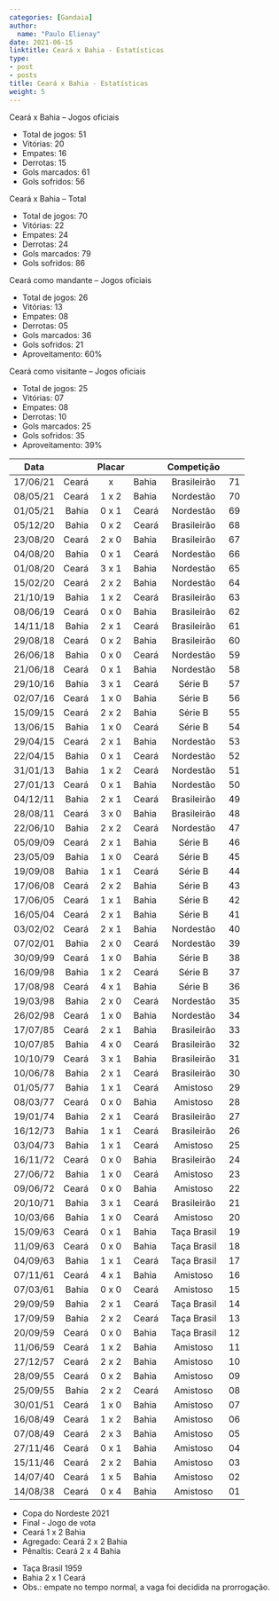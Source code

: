```yaml
---
categories: [Gandaia]
author:
  name: "Paulo Elienay"
date: 2021-06-15
linktitle: Ceará x Bahia - Estatísticas
type:
- post
- posts
title: Ceará x Bahia - Estatísticas
weight: 5
---
```


Ceará x Bahia – Jogos oficiais
* Total de jogos: 51
* Vitórias: 20
* Empates: 16
* Derrotas: 15
* Gols marcados: 61
* Gols sofridos: 56

Ceará x Bahia – Total
* Total de jogos: 70
* Vitórias: 22
* Empates: 24
* Derrotas: 24
* Gols marcados: 79
* Gols sofridos: 86

Ceará como mandante – Jogos oficiais
- Total de jogos: 26
- Vitórias: 13
- Empates: 08
- Derrotas: 05
- Gols marcados: 36
- Gols sofridos: 21
- Aproveitamento: 60%

Ceará como visitante – Jogos oficiais
- Total de jogos: 25
- Vitórias: 07
- Empates: 08
- Derrotas: 10
- Gols marcados: 25
- Gols sofridos: 35
- Aproveitamento: 39%

| Data     |       | Placar |       | Competição  |       |
| :---:    | ---:  | :---:  | :---  | :---:       | :---: |
| 17/06/21 | Ceará | x      | Bahia | Brasileirão |   71  |
| 08/05/21 | Ceará |  1 x 2 | Bahia | Nordestão   |   70  |
| 01/05/21 | Bahia |  0 x 1 | Ceará | Nordestão   |   69  |
| 05/12/20 | Bahia |  0 x 2 | Ceará | Brasileirão |   68  |
| 23/08/20 | Ceará |  2 x 0 | Bahia | Brasileirão |   67  |
| 04/08/20 | Bahia |  0 x 1 | Ceará | Nordestão   |   66  |
| 01/08/20 | Ceará |  3 x 1 | Bahia | Nordestão   |   65  |
| 15/02/20 | Ceará |  2 x 2 | Bahia | Nordestão   |   64  |
| 21/10/19 | Bahia |  1 x 2 | Ceará | Brasileirão |   63  |
| 08/06/19 | Ceará |  0 x 0 | Bahia | Brasileirão |   62  |
| 14/11/18 | Bahia |  2 x 1 | Ceará | Brasileirão |   61  |
| 29/08/18 | Ceará |  0 x 2 | Bahia | Brasileirão |   60  |
| 26/06/18 | Bahia |  0 x 0 | Ceará | Nordestão   |   59  |
| 21/06/18 | Ceará |  0 x 1 | Bahia | Nordestão   |   58  |
| 29/10/16 | Bahia |  3 x 1 | Ceará | Série B     |   57  |
| 02/07/16 | Ceará |  1 x 0 | Bahia | Série B     |   56  |
| 15/09/15 | Ceará |  2 x 2 | Bahia | Série B     |   55  |
| 13/06/15 | Bahia |  1 x 0 | Ceará | Série B     |   54  |
| 29/04/15 | Ceará |  2 x 1 | Bahia | Nordestão   |   53  |
| 22/04/15 | Bahia |  0 x 1 | Ceará | Nordestão   |   52  |
| 31/01/13 | Bahia |  1 x 2 | Ceará | Nordestão   |   51  |
| 27/01/13 | Ceará |  0 x 1 | Bahia | Nordestão   |   50  |
| 04/12/11 | Bahia |  2 x 1 | Ceará | Brasileirão |   49  |
| 28/08/11 | Ceará |  3 x 0 | Bahia | Brasileirão |   48  |
| 22/06/10 | Bahia |  2 x 2 | Ceará | Nordestão   |   47  |
| 05/09/09 | Ceará |  2 x 1 | Bahia | Série B     |   46  |
| 23/05/09 | Bahia |  1 x 0 | Ceará | Série B     |   45  |
| 19/09/08 | Bahia |  1 x 1 | Ceará | Série B     |   44  |
| 17/06/08 | Ceará |  2 x 2 | Bahia | Série B     |   43  |
| 17/06/05 | Ceará |  1 x 1 | Bahia | Série B     |   42  |
| 16/05/04 | Ceará |  2 x 1 | Bahia | Série B     |   41  |
| 03/02/02 | Ceará |  2 x 1 | Bahia | Nordestão   |   40  |
| 07/02/01 | Bahia |  2 x 0 | Ceará | Nordestão   |   39  |
| 30/09/99 | Ceará |  1 x 0 | Bahia | Série B     |   38  |
| 16/09/98 | Bahia |  1 x 2 | Ceará | Série B     |   37  |
| 17/08/98 | Ceará |  4 x 1 | Bahia | Série B     |   36  |
| 19/03/98 | Bahia |  2 x 0 | Ceará | Nordestão   |   35  |
| 26/02/98 | Ceará |  1 x 0 | Bahia | Nordestão   |   34  |
| 17/07/85 | Ceará |  2 x 1 | Bahia | Brasileirão |   33  |
| 10/07/85 | Bahia |  4 x 0 | Ceará | Brasileirão |   32  |
| 10/10/79 | Ceará |  3 x 1 | Bahia | Brasileirão |   31  |
| 10/06/78 | Bahia |  2 x 1 | Ceará | Brasileirão |   30  |
| 01/05/77 | Bahia |  1 x 1 | Ceará | Amistoso    |   29  |
| 08/03/77 | Ceará |  0 x 0 | Bahia | Amistoso    |   28  |
| 19/01/74 | Bahia |  2 x 1 | Ceará | Brasileirão |   27  |
| 16/12/73 | Bahia |  1 x 1 | Ceará | Brasileirão |   26  |
| 03/04/73 | Bahia |  1 x 1 | Ceará | Amistoso    |   25  |
| 16/11/72 | Ceará |  0 x 0 | Bahia | Brasileirão |   24  |
| 27/06/72 | Bahia |  1 x 0 | Ceará | Amistoso    |   23  |
| 09/06/72 | Ceará |  0 x 0 | Bahia | Amistoso    |   22  |
| 20/10/71 | Bahia |  3 x 1 | Ceará | Brasileirão |   21  |
| 10/03/66 | Bahia |  1 x 0 | Ceará | Amistoso    |   20  |
| 15/09/63 | Ceará |  0 x 1 | Bahia | Taça Brasil |   19  |
| 11/09/63 | Ceará |  0 x 0 | Bahia | Taça Brasil |   18  |
| 04/09/63 | Bahia |  1 x 1 | Ceará | Taça Brasil |   17  |
| 07/11/61 | Ceará |  4 x 1 | Bahia | Amistoso    |   16  |
| 07/03/61 | Bahia |  0 x 0 | Ceará | Amistoso    |   15  |
| 29/09/59 | Bahia |  2 x 1 | Ceará | Taça Brasil |   14  |
| 17/09/59 | Bahia |  2 x 2 | Ceará | Taça Brasil |   13  |
| 20/09/59 | Ceará |  0 x 0 | Bahia | Taça Brasil |   12  |
| 11/06/59 | Ceará |  1 x 2 | Bahia | Amistoso    |   11  |
| 27/12/57 | Ceará |  2 x 2 | Bahia | Amistoso    |   10  |
| 28/09/55 | Ceará |  0 x 2 | Bahia | Amistoso    |   09  |
| 25/09/55 | Bahia |  2 x 2 | Ceará | Amistoso    |   08  |
| 30/01/51 | Ceará |  1 x 0 | Bahia | Amistoso    |   07  |
| 16/08/49 | Ceará |  1 x 2 | Bahia | Amistoso    |   06  |
| 07/08/49 | Ceará |  2 x 3 | Bahia | Amistoso    |   05  |
| 27/11/46 | Ceará |  0 x 1 | Bahia | Amistoso    |   04  |
| 15/11/46 | Ceará |  2 x 2 | Bahia | Amistoso    |   03  |
| 14/07/40 | Ceará |  1 x 5 | Bahia | Amistoso    |   02  |
| 14/08/38 | Ceará |  0 x 4 | Bahia | Amistoso    |   01  |

- Copa do Nordeste 2021
- Final - Jogo de vota
- Ceará 1 x 2 Bahia
- Agregado: Ceará 2 x 2 Bahia
- Pênaltis: Ceará 2 x 4 Bahia

* Taça Brasil 1959
* Bahia 2 x 1 Ceará
* Obs.: empate no tempo normal, a vaga foi decidida na prorrogação.
